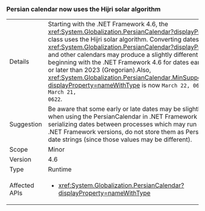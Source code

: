 ### Persian calendar now uses the Hijri solar algorithm

|   |   |
|---|---|
|Details|Starting with the .NET Framework 4.6, the <xref:System.Globalization.PersianCalendar?displayProperty=name> class uses the Hijri solar algorithm. Converting dates between the <xref:System.Globalization.PersianCalendar?displayProperty=name> and other calendars may produce a slightly different result beginning with the .NET Framework 4.6 for dates earlier than 1800 or later than 2023 (Gregorian).Also, <xref:System.Globalization.PersianCalendar.MinSupportedDateTime?displayProperty=nameWithType> is now <code>March 22, 0622</code> instead of <code>March 21, 0622</code>.|
|Suggestion|Be aware that some early or late dates may be slightly different when using the PersianCalendar in .NET Framework 4.6. Also, when serializing dates between processes which may run on different .NET Framework versions, do not store them as PersianCalendar date strings (since those values may be different).|
|Scope|Minor|
|Version|4.6|
|Type|Runtime|
|Affected APIs|<ul><li><xref:System.Globalization.PersianCalendar?displayProperty=nameWithType></li></ul>|

